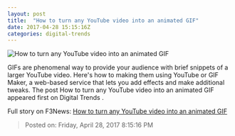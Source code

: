 ```yaml
---
layout: post
title:  "How to turn any YouTube video into an animated GIF"
date: 2017-04-28 15:15:16Z
categories: digital-trends
---
```


![How to turn any YouTube video into an animated GIF](http://icdn3.digitaltrends.com/image/41952312_l-1200x630-c.jpg)

GIFs are phenomenal way to provide your audience with brief snippets of a larger YouTube video. Here's how to making them using YouTube or GIF Maker, a web-based service that lets you add effects and make additional tweaks. The post How to turn any YouTube video into an animated GIF appeared first on Digital Trends .


Full story on F3News: [How to turn any YouTube video into an animated GIF](http://www.f3nws.com/n/xbkPTD)

> Posted on: Friday, April 28, 2017 8:15:16 PM

